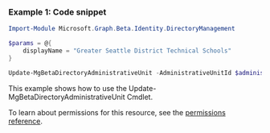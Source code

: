 ### Example 1: Code snippet

```powershell
Import-Module Microsoft.Graph.Beta.Identity.DirectoryManagement

$params = @{
	displayName = "Greater Seattle District Technical Schools"
}

Update-MgBetaDirectoryAdministrativeUnit -AdministrativeUnitId $administrativeUnitId -BodyParameter $params
```
This example shows how to use the Update-MgBetaDirectoryAdministrativeUnit Cmdlet.
To learn about permissions for this resource, see the [permissions reference](/graph/permissions-reference).

